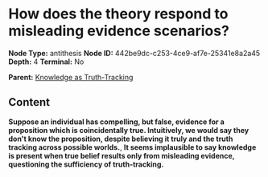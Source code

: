 # How does the theory respond to misleading evidence scenarios?

**Node Type:** antithesis
**Node ID:** 442be9dc-c253-4ce9-af7e-25341e8a2a45
**Depth:** 4
**Terminal:** No

**Parent:** [Knowledge as Truth-Tracking](knowledge-as-truth-tracking-synthesis-2c16302d-4d7f-4dee-a7ac-cd2c9d6b658d.md)

## Content

**Suppose an individual has compelling, but false, evidence for a proposition which is coincidentally true. Intuitively, we would say they don't know the proposition, despite believing it truly and the truth tracking across possible worlds.**, **It seems implausible to say knowledge is present when true belief results only from misleading evidence, questioning the sufficiency of truth-tracking.**
